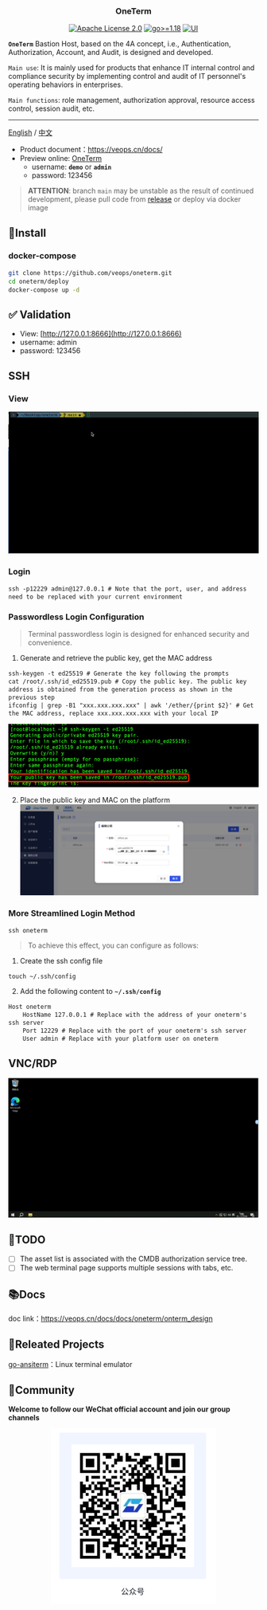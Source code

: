 <h3 align="center">OneTerm</h3>
<p align="center">
  <a href="https://github.com/veops/oneterm/blob/main/LICENSE"><img src="https://img.shields.io/github/license/veops/oneterm" alt="Apache License 2.0"></a>
  <a href=""><img src="https://img.shields.io/badge/Go-%3E%3D%201.18-%23007d9c" alt="go>=1.18"></a>
  <a href="https:https://github.com/sendya/ant-design-pro-vue"><img src="https://img.shields.io/badge/UI-Ant%20Design%20Pro%20Vue-brightgreen" alt="UI"></a>
</p>

**`OneTerm`** Bastion Host, based on the 4A concept, i.e., Authentication, Authorization, Account, and Audit, is designed and developed.

`Main use`: It is mainly used for products that enhance IT internal control and compliance security by implementing control and audit of IT personnel's operating behaviors in enterprises.

`Main functions`: role management, authorization approval, resource access control, session audit, etc.

---
[English](README.md) / [中文](README_cn.md)
- Product document：https://veops.cn/docs/
- Preview online: <a href="https://term.veops.cn/oneterm/workstation" target="_blank">OneTerm</a>
   - username: **`demo`**   or   **`admin`**
   - password: 123456

> **ATTENTION**: branch `main` may be unstable as the result of continued development, please pull code from [release](https://github.com/veops/oneterm/releases) or deploy via docker image

## 🚀Install

### docker-compose

```bash
git clone https://github.com/veops/oneterm.git
cd oneterm/deploy
docker-compose up -d
```

## ✅ Validation

- View: [http://127.0.0.1:8666](http://127.0.0.1:8666)
- username: admin
- password: 123456


## SSH
### View
![Example GIF](./docs/images/ssh-client.gif)
### Login
```shell
ssh -p12229 admin@127.0.0.1 # Note that the port, user, and address need to be replaced with your current environment
```
### Passwordless Login Configuration
> Terminal passwordless login is designed for enhanced security and convenience.
1. Generate and retrieve the public key, get the MAC address
```shell
ssh-keygen -t ed25519 # Generate the key following the prompts
cat /root/.ssh/id_ed25519.pub # Copy the public key. The public key address is obtained from the generation process as shown in the previous step
ifconfig | grep -B1 "xxx.xxx.xxx.xxx" | awk '/ether/{print $2}' # Get the MAC address, replace xxx.xxx.xxx.xxx with your local IP
```
![img.png](docs/images/img.png)

2. Place the public key and MAC on the platform
   ![img_1.png](docs/images/img_1.png)

### More Streamlined Login Method
```shell
ssh oneterm
```
> To achieve this effect, you can configure as follows:
1. Create the ssh config file
```shell
touch ~/.ssh/config
```
2. Add the following content to **`~/.ssh/config`**
```shell
Host oneterm
    HostName 127.0.0.1 # Replace with the address of your oneterm's ssh server
    Port 12229 # Replace with the port of your oneterm's ssh server
    User admin # Replace with your platform user on oneterm
```

## VNC/RDP
![rdp.png](docs/images/rdp.png)

## 🎯TODO
- [ ] The asset list is associated with the CMDB authorization service tree.
- [ ] The web terminal page supports multiple sessions with tabs, etc.

## 📚Docs

doc link：https://veops.cn/docs/docs/oneterm/onterm_design

## 🔗Releated Projects

[go-ansiterm](https://github.com/veops/go-ansiterm)：Linux terminal emulator

## 🤝Community

**Welcome to follow our WeChat official account and join our group channels**

<p align="center">
  <img src="docs/images/wechat.png" alt="公众号: 维易科技OneOps" />
</p>